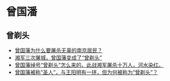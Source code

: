 # 曾国潘



## 曾剃头

* [曾国藩为什么要屠杀无辜的南京居民？](https://www.zhihu.com/question/359166759?utm_source=wechat_timeline)
* [湘军三次屠城，曾国藩变成了“曾剃头”](https://zhuanlan.zhihu.com/p/261061600)
* [曾国藩绰号“曾剃头”怎么来的，此战湘军屠杀十万人，河水染红。](https://zhuanlan.zhihu.com/p/261060627)
* [曾国藩被称“圣人”，与王阳明有一拼，但为何被称为“曾剃头”？](https://zhuanlan.zhihu.com/p/77514970)